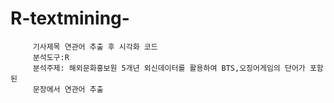 # R-textmining-
         기사제목 연관어 추출 후 시각화 코드
         분석도구:R
         분석주제: 해외문화홍보원 5개년 외신데이터를 활용하여 BTS,오징어게임의 단어가 포함된 
         문장에서 연관어 추출
